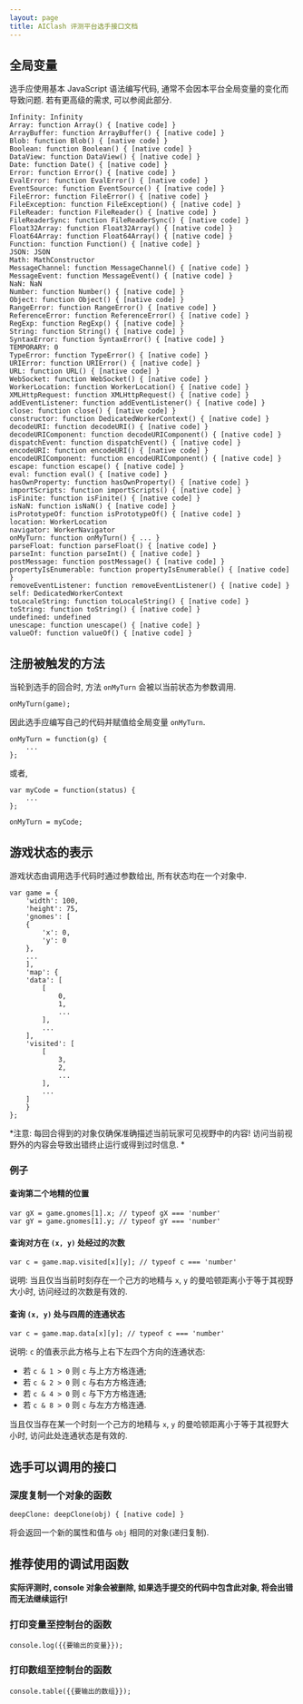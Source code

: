 ```yaml
---
layout: page
title: AIClash 评测平台选手接口文档
---
```

## 全局变量

选手应使用基本 JavaScript 语法编写代码, 通常不会因本平台全局变量的变化而导致问题. 若有更高级的需求, 可以参阅此部分. 

	Infinity: Infinity
	Array: function Array() { [native code] }
	ArrayBuffer: function ArrayBuffer() { [native code] }
	Blob: function Blob() { [native code] }
	Boolean: function Boolean() { [native code] }
	DataView: function DataView() { [native code] }
	Date: function Date() { [native code] }
	Error: function Error() { [native code] }
	EvalError: function EvalError() { [native code] }
	EventSource: function EventSource() { [native code] }
	FileError: function FileError() { [native code] }
	FileException: function FileException() { [native code] }
	FileReader: function FileReader() { [native code] }
	FileReaderSync: function FileReaderSync() { [native code] }
	Float32Array: function Float32Array() { [native code] }
	Float64Array: function Float64Array() { [native code] }
	Function: function Function() { [native code] }
	JSON: JSON
	Math: MathConstructor
	MessageChannel: function MessageChannel() { [native code] }
	MessageEvent: function MessageEvent() { [native code] }
	NaN: NaN
	Number: function Number() { [native code] }
	Object: function Object() { [native code] }
	RangeError: function RangeError() { [native code] }
	ReferenceError: function ReferenceError() { [native code] }
	RegExp: function RegExp() { [native code] }
	String: function String() { [native code] }
	SyntaxError: function SyntaxError() { [native code] }
	TEMPORARY: 0
	TypeError: function TypeError() { [native code] }
	URIError: function URIError() { [native code] }
	URL: function URL() { [native code] }
	WebSocket: function WebSocket() { [native code] }
	WorkerLocation: function WorkerLocation() { [native code] }
	XMLHttpRequest: function XMLHttpRequest() { [native code] }
	addEventListener: function addEventListener() { [native code] }
	close: function close() { [native code] }
	constructor: function DedicatedWorkerContext() { [native code] }
	decodeURI: function decodeURI() { [native code] }
	decodeURIComponent: function decodeURIComponent() { [native code] }
	dispatchEvent: function dispatchEvent() { [native code] }
	encodeURI: function encodeURI() { [native code] }
	encodeURIComponent: function encodeURIComponent() { [native code] }
	escape: function escape() { [native code] }
	eval: function eval() { [native code] }
	hasOwnProperty: function hasOwnProperty() { [native code] }
	importScripts: function importScripts() { [native code] }
	isFinite: function isFinite() { [native code] }
	isNaN: function isNaN() { [native code] }
	isPrototypeOf: function isPrototypeOf() { [native code] }
	location: WorkerLocation
	navigator: WorkerNavigator
	onMyTurn: function onMyTurn() { ... }
	parseFloat: function parseFloat() { [native code] }
	parseInt: function parseInt() { [native code] }
	postMessage: function postMessage() { [native code] }
	propertyIsEnumerable: function propertyIsEnumerable() { [native code] }
	removeEventListener: function removeEventListener() { [native code] }
	self: DedicatedWorkerContext
	toLocaleString: function toLocaleString() { [native code] }
	toString: function toString() { [native code] }
	undefined: undefined
	unescape: function unescape() { [native code] }
	valueOf: function valueOf() { [native code] }

## 注册被触发的方法

当轮到选手的回合时, 方法 `onMyTurn` 会被以当前状态为参数调用. 

	onMyTurn(game);

因此选手应编写自己的代码并赋值给全局变量 `onMyTurn`. 

	onMyTurn = function(g) {
		...
	};

或者, 

	var myCode = function(status) {
		...
	};

	onMyTurn = myCode;

## 游戏状态的表示

游戏状态由调用选手代码时通过参数给出, 所有状态均在一个对象中. 

	var game = {
	    'width': 100, 
	    'height': 75, 
	    'gnomes': [
		{
		    'x': 0, 
		    'y': 0
		}, 
		...
	    ], 
	    'map': {
		'data': [
		    [
		        0,
		        1,
		        ...
		    ],
		    ...
		],
		'visited': [
		    [
		        3, 
		        2, 
		        ...
		    ],
		    ...
		]
	    }
	};

*注意: 每回合得到的对象仅确保准确描述当前玩家可见视野中的内容! 访问当前视野外的内容会导致出错终止运行或得到过时信息. *

### 例子

#### 查询第二个地精的位置

	var gX = game.gnomes[1].x; // typeof gX === 'number'
	var gY = game.gnomes[1].y; // typeof gY === 'number'

#### 查询对方在 `(x, y)` 处经过的次数

	var c = game.map.visited[x][y]; // typeof c === 'number'

说明: 当且仅当当前时刻存在一个己方的地精与 `x`, `y` 的曼哈顿距离小于等于其视野大小时, 访问经过的次数是有效的. 

#### 查询 `(x, y)` 处与四周的连通状态

	var c = game.map.data[x][y]; // typeof c === 'number'

说明: `c` 的值表示此方格与上右下左四个方向的连通状态: 

* 若 `c & 1 > 0` 则 `c` 与上方方格连通; 
* 若 `c & 2 > 0` 则 `c` 与右方方格连通; 
* 若 `c & 4 > 0` 则 `c` 与下方方格连通; 
* 若 `c & 8 > 0` 则 `c` 与左方方格连通. 

当且仅当存在某一个时刻一个己方的地精与 `x`, `y` 的曼哈顿距离小于等于其视野大小时, 访问此处连通状态是有效的. 

## 选手可以调用的接口

### 深度复制一个对象的函数

	deepClone: deepClone(obj) { [native code] }

将会返回一个新的属性和值与 `obj` 相同的对象(递归复制). 

## 推荐使用的调试用函数

**实际评测时, console 对象会被删除, 如果选手提交的代码中包含此对象, 将会出错而无法继续运行!**

### 打印变量至控制台的函数

	console.log({{要输出的变量}});

### 打印数组至控制台的函数

	console.table({{要输出的数组}});
